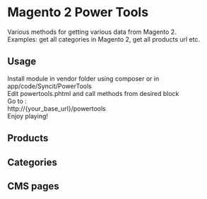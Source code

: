 # Magento 2 Power Tools

 Various methods for getting  various data from Magento 2.   
 Examples: get all categories in Magento 2, get all products url etc.  

## Usage

Install module in vendor folder using composer or in app/code/Syncit/PowerTools  
Edit powertools.phtml and call methods from desired block  
Go to :  
http://{your_base_url}/powertools   
Enjoy playing!  

## Products 

## Categories

## CMS pages